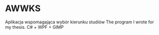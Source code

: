 # AWWKS
Aplikacja wspomagająca wybór kierunku studiów
The program I wrote for my thesis. C# + WPF + GIMP
